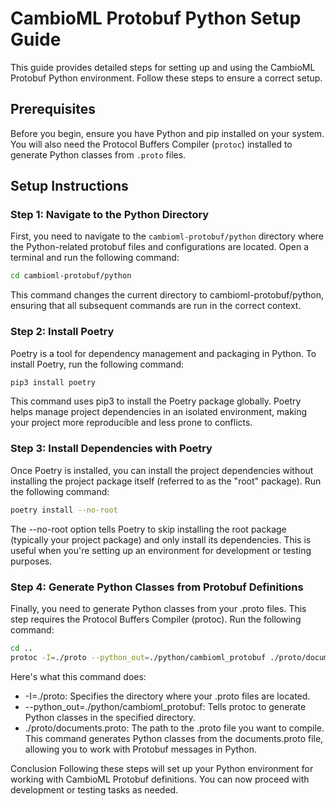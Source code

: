 # CambioML Protobuf Python Setup Guide

This guide provides detailed steps for setting up and using the CambioML Protobuf Python environment. Follow these steps to ensure a correct setup.

## Prerequisites

Before you begin, ensure you have Python and pip installed on your system. You will also need the Protocol Buffers Compiler (`protoc`) installed to generate Python classes from `.proto` files.

## Setup Instructions

### Step 1: Navigate to the Python Directory

First, you need to navigate to the `cambioml-protobuf/python` directory where the Python-related protobuf files and configurations are located. Open a terminal and run the following command:

```bash
cd cambioml-protobuf/python
```

This command changes the current directory to cambioml-protobuf/python, ensuring that all subsequent commands are run in the correct context.

### Step 2: Install Poetry
Poetry is a tool for dependency management and packaging in Python. To install Poetry, run the following command:

```bash
pip3 install poetry
```

This command uses pip3 to install the Poetry package globally. Poetry helps manage project dependencies in an isolated environment, making your project more reproducible and less prone to conflicts.

### Step 3: Install Dependencies with Poetry
Once Poetry is installed, you can install the project dependencies without installing the project package itself (referred to as the "root" package). Run the following command:

```bash
poetry install --no-root
```

The --no-root option tells Poetry to skip installing the root package (typically your project package) and only install its dependencies. This is useful when you're setting up an environment for development or testing purposes.

### Step 4: Generate Python Classes from Protobuf Definitions
Finally, you need to generate Python classes from your .proto files. This step requires the Protocol Buffers Compiler (protoc). Run the following command:

```bash
cd ..
protoc -I=./proto --python_out=./python/cambioml_protobuf ./proto/documents.proto
```

Here's what this command does:

- -I=./proto: Specifies the directory where your .proto files are located.
- --python_out=./python/cambioml_protobuf: Tells protoc to generate Python classes in the specified directory.
- ./proto/documents.proto: The path to the .proto file you want to compile.
This command generates Python classes from the documents.proto file, allowing you to work with Protobuf messages in Python.

Conclusion
Following these steps will set up your Python environment for working with CambioML Protobuf definitions. You can now proceed with development or testing tasks as needed.